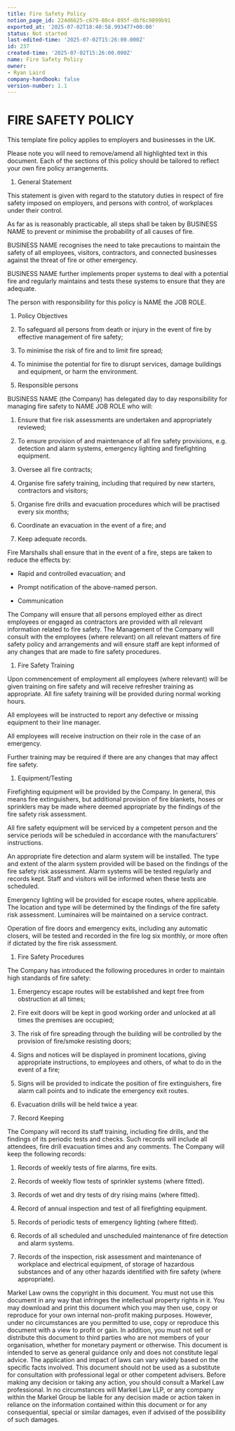 ```yaml
---
title: Fire Safety Policy
notion_page_id: 224d6625-c679-80c4-895f-dbf6c9899b91
exported_at: '2025-07-02T18:40:58.993477+00:00'
status: Not started
last-edited-time: '2025-07-02T15:26:00.000Z'
id: 237
created-time: '2025-07-02T15:26:00.000Z'
name: Fire Safety Policy
owner:
- Ryan Laird
company-handbook: false
version-number: 1.1
---
```


# FIRE SAFETY POLICY

<!-- Unsupported block type: table -->

This template fire policy applies to employers and businesses in the UK.

Please note you will need to remove/amend all highlighted text in this document.  Each of the sections of this policy should be tailored to reflect your own fire policy arrangements.

1. General Statement

This statement is given with regard to the statutory duties in respect of fire safety imposed on employers, and persons with control, of workplaces under their control.

As far as is reasonably practicable, all steps shall be taken by BUSINESS NAME to prevent or minimise the probability of all causes of fire.

BUSINESS NAME recognises the need to take precautions to maintain the safety of all employees, visitors, contractors, and connected businesses against the threat of fire or other emergency.

BUSINESS NAME further implements proper systems to deal with a potential fire and regularly maintains and tests these systems to ensure that they are adequate.

The person with responsibility for this policy is NAME the JOB ROLE.

1. Policy Objectives

1. To safeguard all persons from death or injury in the event of fire by effective management of fire safety;

1. To minimise the risk of fire and to limit fire spread;

1. To minimise the potential for fire to disrupt services, damage buildings and equipment, or harm the environment.

1. Responsible persons

BUSINESS NAME (the Company) has delegated day to day responsibility for managing fire safety to NAME JOB ROLE who will:

1. Ensure that fire risk assessments are undertaken and appropriately reviewed;

1. To ensure provision of and maintenance of all fire safety provisions, e.g. detection and alarm systems, emergency lighting and firefighting equipment.

1. Oversee all fire contracts;

1. Organise fire safety training, including that required by new starters, contractors and visitors;

1. Organise fire drills and evacuation procedures which will be practised every six months;

1. Coordinate an evacuation in the event of a fire; and

1. Keep adequate records.

Fire Marshalls shall ensure that in the event of a fire, steps are taken to reduce the effects by:

- Rapid and controlled evacuation; and

- Prompt notification of the above-named person.

- Communication

The Company will ensure that all persons employed either as direct employees or engaged as contractors are provided with all relevant information related to fire safety. The Management of the Company will consult with the employees (where relevant) on all relevant matters of fire safety policy and arrangements and will ensure staff are kept informed of any changes that are made to fire safety procedures.

1. Fire Safety Training

Upon commencement of employment all employees (where relevant) will be given training on fire safety and will receive refresher training as appropriate.  All fire safety training will be provided during normal working hours.

All employees will be instructed to report any defective or missing equipment to their line manager.

All employees will receive instruction on their role in the case of an emergency.

Further training may be required if there are any changes that may affect fire safety.

1. Equipment/Testing

Firefighting equipment will be provided by the Company. In general, this means fire extinguishers, but additional provision of fire blankets, hoses or sprinklers may be made where deemed appropriate by the findings of the fire safety risk assessment.

All fire safety equipment will be serviced by a competent person and the service periods will be scheduled in accordance with the manufacturers’ instructions.

An appropriate fire detection and alarm system will be installed. The type and extent of the alarm system provided will be based on the findings of the fire safety risk assessment. Alarm systems will be tested regularly and records kept. Staff and visitors will be informed when these tests are scheduled.

Emergency lighting will be provided for escape routes, where applicable. The location and type will be determined by the findings of the fire safety risk assessment. Luminaires will be maintained on a service contract.

Operation of fire doors and emergency exits, including any automatic closers, will be tested and recorded in the fire log six monthly, or more often if dictated by the fire risk assessment.

1. Fire Safety Procedures

The Company has introduced the following procedures in order to maintain high standards of fire safety:

1. Emergency escape routes will be established and kept free from obstruction at all times;

1. Fire exit doors will be kept in good working order and unlocked at all times the premises are occupied;

1. The risk of fire spreading through the building will be controlled by the provision of fire/smoke resisting doors;

1. Signs and notices will be displayed in prominent locations, giving appropriate instructions, to employees and others, of what to do in the event of a fire;

1. Signs will be provided to indicate the position of fire extinguishers, fire alarm call points and to indicate the emergency exit routes.

1. Evacuation drills will be held twice a year.

1. Record Keeping

The Company will record its staff training, including fire drills, and the findings of its periodic tests and checks. Such records will include all attendees, fire drill evacuation times and any comments. The Company will keep the following records:

1. Records of weekly tests of fire alarms, fire exits.

1. Records of weekly flow tests of sprinkler systems (where fitted).

1. Records of wet and dry tests of dry rising mains (where fitted).

1. Record of annual inspection and test of all firefighting equipment.

1. Records of periodic tests of emergency lighting (where fitted).

1. Records of all scheduled and unscheduled maintenance of fire detection and alarm systems.

1. Records of the inspection, risk assessment and maintenance of workplace and electrical equipment, of storage of hazardous substances and of any other hazards identified with fire safety (where appropriate).

Markel Law owns the copyright in this document. You must not use this document in any way that infringes the intellectual property rights in it. You may download and print this document which you may then use, copy or reproduce for your own internal non-profit making purposes. However, under no circumstances are you permitted to use, copy or reproduce this document with a view to profit or gain. In addition, you must not sell or distribute this document to third parties who are not members of your organisation, whether for monetary payment or otherwise. This document is intended to serve as general guidance only and does not constitute legal advice. The application and impact of laws can vary widely based on the specific facts involved. This document should not be used as a substitute for consultation with professional legal or other competent advisers. Before making any decision or taking any action, you should consult a Markel Law professional. In no circumstances will Markel Law LLP, or any company within the Markel Group be liable for any decision made or action taken in reliance on the information contained within this document or for any consequential, special or similar damages, even if advised of the possibility of such damages.
